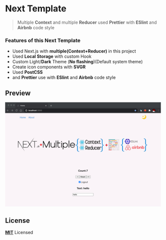 # Next Template
> Multiple **Context** and multiple **Reducer** used **Prettier** with **ESlint** and **Airbnb** code style

### Features of this **Next Template** 
- Used Next.js with **multiple(Context+Reducer)** in this project
- Used **Local Storage** with custom Hook
- Custom Light/**Dark** Theme (**No flashing**)(Default system theme)
- Create icon components with **SVGR**
- Used **PostCSS**
- and **Prettier** use with **ESlint** and **Airbnb** code style

## Preview

![Next](https://github.com/frekans7/next-template/blob/master/public/Next-SS.png)

## License
**[MIT](LICENSE)** Licensed

